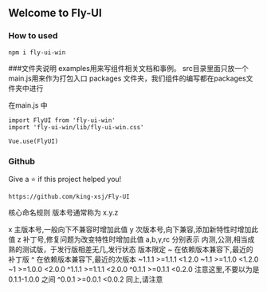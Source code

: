 
## Welcome to Fly-UI


### How to used

```
npm i fly-ui-win
```

###文件夹说明
examples用来写组件相关文档和事例。
src目录里面只放一个main.js用来作为打包入口
packages 文件夹，我们组件的编写都在packages文件夹中进行


在main.js 中

```
import FlyUI from 'fly-ui-win'
import 'fly-ui-win/lib/fly-ui-win.css'

Vue.use(FlyUI)
```


### Github

Give a ⭐️ if this project helped you!

```
https://github.com/king-xsj/Fly-UI
```

核心命名规则
版本号通常称为 x.y.z

x 主版本号,一般向下不兼容时增加此值
y 次版本号,向下兼容,添加新特性时增加此值
z 补丁号,修复问题为改变特性时增加此值
a,b,γ,rc 分别表示 内测,公测,相当成熟的测试版，于发行版相差无几,发行状态
版本限定
~ 在依赖版本兼容下,最近的补丁版
^ 在依赖版本兼容下,最近的次版本
~1.1.1      >=1.1.1 <1.2.0
~1.1        >=1.1.0 <1.2.0
~1          >=1.0.0 <2.0.0
^1.1.1      >=1.1.1 <2.0.0
^0.1.1      >=0.1.1 <0.2.0 注意这里,不要以为是 0.1.1-1.0.0 之间
^0.0.1      >=0.0.1 <0.0.2 同上,请注意